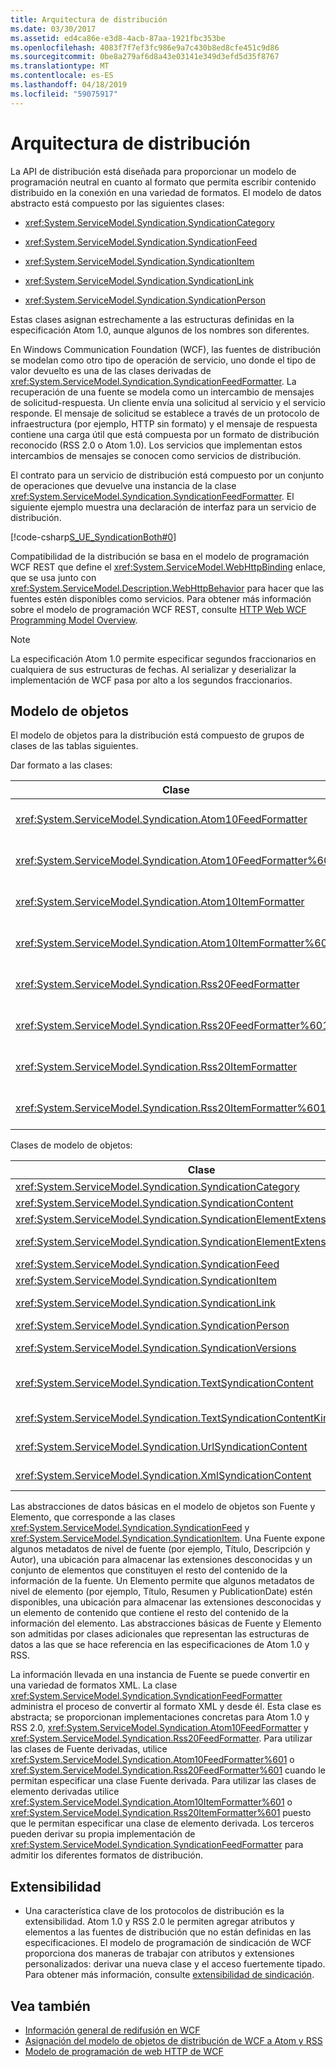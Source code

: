 ```yaml
---
title: Arquitectura de distribución
ms.date: 03/30/2017
ms.assetid: ed4ca86e-e3d8-4acb-87aa-1921fbc353be
ms.openlocfilehash: 4083f7f7ef3fc986e9a7c430b8ed8cfe451c9d86
ms.sourcegitcommit: 0be8a279af6d8a43e03141e349d3efd5d35f8767
ms.translationtype: MT
ms.contentlocale: es-ES
ms.lasthandoff: 04/18/2019
ms.locfileid: "59075917"
---
```

# <a name="architecture-of-syndication"></a>Arquitectura de distribución
La API de distribución está diseñada para proporcionar un modelo de programación neutral en cuanto al formato que permita escribir contenido distribuido en la conexión en una variedad de formatos. El modelo de datos abstracto está compuesto por las siguientes clases:  
  
-   <xref:System.ServiceModel.Syndication.SyndicationCategory>  
  
-   <xref:System.ServiceModel.Syndication.SyndicationFeed>  
  
-   <xref:System.ServiceModel.Syndication.SyndicationItem>  
  
-   <xref:System.ServiceModel.Syndication.SyndicationLink>  
  
-   <xref:System.ServiceModel.Syndication.SyndicationPerson>  
  
 Estas clases asignan estrechamente a las estructuras definidas en la especificación Atom 1.0, aunque algunos de los nombres son diferentes.  
  
 En Windows Communication Foundation (WCF), las fuentes de distribución se modelan como otro tipo de operación de servicio, uno donde el tipo de valor devuelto es una de las clases derivadas de <xref:System.ServiceModel.Syndication.SyndicationFeedFormatter>. La recuperación de una fuente se modela como un intercambio de mensajes de solicitud-respuesta. Un cliente envía una solicitud al servicio y el servicio responde. El mensaje de solicitud se establece a través de un protocolo de infraestructura (por ejemplo, HTTP sin formato) y el mensaje de respuesta contiene una carga útil que está compuesta por un formato de distribución reconocido (RSS 2.0 o Atom 1.0). Los servicios que implementan estos intercambios de mensajes se conocen como servicios de distribución.  
  
 El contrato para un servicio de distribución está compuesto por un conjunto de operaciones que devuelve una instancia de la clase <xref:System.ServiceModel.Syndication.SyndicationFeedFormatter>. El siguiente ejemplo muestra una declaración de interfaz para un servicio de distribución.  
  
 [!code-csharp[S_UE_SyndicationBoth#0](../../../../samples/snippets/csharp/VS_Snippets_CFX/s_ue_syndicationboth/cs/service.cs#0)]  
  
 Compatibilidad de la distribución se basa en el modelo de programación WCF REST que define el <xref:System.ServiceModel.WebHttpBinding> enlace, que se usa junto con <xref:System.ServiceModel.Description.WebHttpBehavior> para hacer que las fuentes estén disponibles como servicios. Para obtener más información sobre el modelo de programación WCF REST, consulte [HTTP Web WCF Programming Model Overview](../../../../docs/framework/wcf/feature-details/wcf-web-http-programming-model-overview.md).  
  
> [!NOTE]
>  La especificación Atom 1.0 permite especificar segundos fraccionarios en cualquiera de sus estructuras de fechas. Al serializar y deserializar la implementación de WCF pasa por alto a los segundos fraccionarios.  
  
## <a name="object-model"></a>Modelo de objetos  
 El modelo de objetos para la distribución está compuesto de grupos de clases de las tablas siguientes.  
  
 Dar formato a las clases:  
  
|Clase|Descripción|  
|-----------|-----------------|  
|<xref:System.ServiceModel.Syndication.Atom10FeedFormatter>|Una clase que serializa una instancia de <xref:System.ServiceModel.Syndication.SyndicationFeed> al formato Atom 1.0.|  
|<xref:System.ServiceModel.Syndication.Atom10FeedFormatter%601>|Una clase que serializa las clases derivadas de <xref:System.ServiceModel.Syndication.SyndicationFeed> al formato Atom 1.0.|  
|<xref:System.ServiceModel.Syndication.Atom10ItemFormatter>|Una clase que serializa una instancia de <xref:System.ServiceModel.Syndication.SyndicationItem> al formato Atom 1.0.|  
|<xref:System.ServiceModel.Syndication.Atom10ItemFormatter%601>|Una clase que serializa las clases derivadas de <xref:System.ServiceModel.Syndication.SyndicationItem> al formato Atom 1.0.|  
|<xref:System.ServiceModel.Syndication.Rss20FeedFormatter>|Una clase que serializa una instancia de <xref:System.ServiceModel.Syndication.SyndicationFeed> al formato RSS 2.0.|  
|<xref:System.ServiceModel.Syndication.Rss20FeedFormatter%601>|Una clase que serializa las clases derivadas de <xref:System.ServiceModel.Syndication.SyndicationFeed> al formato RSS 2.0.|  
|<xref:System.ServiceModel.Syndication.Rss20ItemFormatter>|Una clase que serializa una instancia de <xref:System.ServiceModel.Syndication.SyndicationItem> al formato RSS 2.0.|  
|<xref:System.ServiceModel.Syndication.Rss20ItemFormatter%601>|Una clase que serializa las clases derivadas de <xref:System.ServiceModel.Syndication.SyndicationItem> al formato RSS 2.0.|  
  
 Clases de modelo de objetos:  
  
|Clase|Descripción|  
|-----------|-----------------|  
|<xref:System.ServiceModel.Syndication.SyndicationCategory>|Una clase que representa la categoría de una fuente de distribución.|  
|<xref:System.ServiceModel.Syndication.SyndicationContent>|Una clase base que representa el contenido de distribución.|  
|<xref:System.ServiceModel.Syndication.SyndicationElementExtension>|Una clase que representa una extensión de elemento de distribución.|  
|<xref:System.ServiceModel.Syndication.SyndicationElementExtensionCollection>|Una colección de objetos <xref:System.ServiceModel.Syndication.SyndicationElementExtension>.|  
|<xref:System.ServiceModel.Syndication.SyndicationFeed>|Una clase que representa un objeto de fuente de nivel superior.|  
|<xref:System.ServiceModel.Syndication.SyndicationItem>|Una clase que representa un elemento de fuente.|  
|<xref:System.ServiceModel.Syndication.SyndicationLink>|Una clase que representa un vínculo dentro de una fuente o elemento de distribución.|  
|<xref:System.ServiceModel.Syndication.SyndicationPerson>|Una clase que representa una estructura Atom Person.|  
|<xref:System.ServiceModel.Syndication.SyndicationVersions>|Una clase que representa las versiones del protocolo de distribución admitidas.|  
|<xref:System.ServiceModel.Syndication.TextSyndicationContent>|Una clase que representa cualquier contenido <xref:System.ServiceModel.Syndication.SyndicationItem> que se va a mostrar a un usuario final.|  
|<xref:System.ServiceModel.Syndication.TextSyndicationContentKind>|Una enumeración que representa los diferentes tipos de contenido de distribución de texto admitidos.|  
|<xref:System.ServiceModel.Syndication.UrlSyndicationContent>|Una clase que representa el contenido de distribución que consta de una dirección URL para otro recurso.|  
|<xref:System.ServiceModel.Syndication.XmlSyndicationContent>|Una clase que representa contenido de distribución que no se mostrará en un explorador.|  
  
 Las abstracciones de datos básicas en el modelo de objetos son Fuente y Elemento, que corresponde a las clases <xref:System.ServiceModel.Syndication.SyndicationFeed> y <xref:System.ServiceModel.Syndication.SyndicationItem>. Una Fuente expone algunos metadatos de nivel de fuente (por ejemplo, Título, Descripción y Autor), una ubicación para almacenar las extensiones desconocidas y un conjunto de elementos que constituyen el resto del contenido de la información de la fuente. Un Elemento permite que algunos metadatos de nivel de elemento (por ejemplo, Título, Resumen y PublicationDate) estén disponibles, una ubicación para almacenar las extensiones desconocidas y un elemento de contenido que contiene el resto del contenido de la información del elemento. Las abstracciones básicas de Fuente y Elemento son admitidas por clases adicionales que representan las estructuras de datos a las que se hace referencia en las especificaciones de Atom 1.0 y RSS.  
  
 La información llevada en una instancia de Fuente se puede convertir en una variedad de formatos XML. La clase <xref:System.ServiceModel.Syndication.SyndicationFeedFormatter> administra el proceso de convertir al formato XML y desde él. Esta clase es abstracta; se proporcionan implementaciones concretas para Atom 1.0 y RSS 2.0, <xref:System.ServiceModel.Syndication.Atom10FeedFormatter> y <xref:System.ServiceModel.Syndication.Rss20FeedFormatter>. Para utilizar las clases de Fuente derivadas, utilice <xref:System.ServiceModel.Syndication.Atom10FeedFormatter%601> o <xref:System.ServiceModel.Syndication.Rss20FeedFormatter%601> cuando le permitan especificar una clase Fuente derivada. Para utilizar las clases de elemento derivadas utilice <xref:System.ServiceModel.Syndication.Atom10ItemFormatter%601> o <xref:System.ServiceModel.Syndication.Rss20ItemFormatter%601> puesto que le permitan especificar una clase de elemento derivada. Los terceros pueden derivar su propia implementación de <xref:System.ServiceModel.Syndication.SyndicationFeedFormatter> para admitir los diferentes formatos de distribución.  
  
## <a name="extensibility"></a>Extensibilidad  
  
-   Una característica clave de los protocolos de distribución es la extensibilidad. Atom 1.0 y RSS 2.0 le permiten agregar atributos y elementos a las fuentes de distribución que no están definidas en las especificaciones. El modelo de programación de sindicación de WCF proporciona dos maneras de trabajar con atributos y extensiones personalizados: derivar una nueva clase y el acceso fuertemente tipado. Para obtener más información, consulte [extensibilidad de sindicación](../../../../docs/framework/wcf/feature-details/syndication-extensibility.md).  
  
## <a name="see-also"></a>Vea también

- [Información general de redifusión en WCF](../../../../docs/framework/wcf/feature-details/wcf-syndication-overview.md)
- [Asignación del modelo de objetos de distribución de WCF a Atom y RSS](../../../../docs/framework/wcf/feature-details/how-the-wcf-syndication-object-model-maps-to-atom-and-rss.md)
- [Modelo de programación de web HTTP de WCF](../../../../docs/framework/wcf/feature-details/wcf-web-http-programming-model.md)
